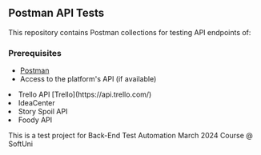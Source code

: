 ## Postman API Tests

This repository contains Postman collections for testing API endpoints of:

### Prerequisites

- [Postman](https://www.postman.com/downloads/)
- Access to the platform's API (if available)
  
<li>Trello API [Trello](https://api.trello.com/)</li>
<li>IdeaCenter</li>
<li>Story Spoil API</li>
<li>Foody API</li>
<p></p>
<p>This is a test project for Back-End Test Automation March 2024 Course @ SoftUni</p>

